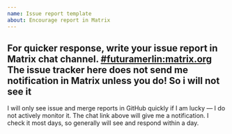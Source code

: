 ```yaml
---
name: Issue report template
about: Encourage report in Matrix
---
```

## For quicker response, write your issue report in Matrix chat channel. [#futuramerlin:matrix.org](https://matrix.to/#/%23futuramerlin:matrix.org) The issue tracker here does not send me notification in Matrix unless you do! So i will not see it

I will only see issue and merge reports in GitHub quickly if I am lucky — I do not actively monitor it. The chat link above will give me a notification. I check it most days, so generally will see and respond within a day.
